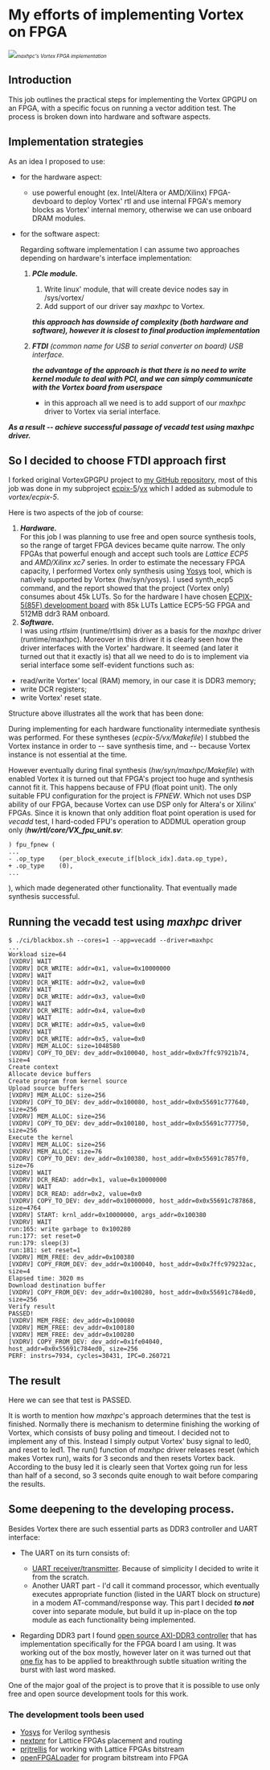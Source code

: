 # My efforts of implementing Vortex on FPGA

[![](maxhpc1.png)](maxhpc1.png)*<small><small>maxhpc's Vortex FPGA implementation</small></small>*

## Introduction
This job outlines the practical steps for implementing the Vortex GPGPU on an FPGA, with a specific focus on running a vector addition test. The process is broken down into hardware and software aspects.

## Implementation strategies

As an idea I proposed to use:

- for the hardware aspect:
  - use powerful enought (ex. Intel/Altera or AMD/Xilinx) FPGA-devboard to deploy Vortex' rtl and use internal FPGA's memory blocks as Vortex' internal memory, otherwise we can use onboard DRAM modules.
- for the software aspect:

  Regarding software implementation I can assume two approaches depending on hardware's interface implementation:
  1. ***PCIe module.***
     1. Write linux' module, that will create device nodes say in /sys/vortex/<node names correlated to functions in utils.cpp and vortex.cpp>
     2. Add support of our driver say *maxhpc* to Vortex.

     ***this approach has downside of complexity (both hardware and software), however it is closest to final production implementation***
  2. ***FTDI*** *(common name for USB to serial converter on board) USB interface.*

     ***the advantage of the approach is that there is no need to write kernel module to deal with PCI, and we can simply communicate with the Vortex board from userspace***
     - in this approach all we need is to add support of our *maxhpc* driver to Vortex via serial interface.

***As a result -- achieve successful passage of vecadd test using maxhpc driver.***

## So I decided to choose FTDI approach first

I forked original VortexGPGPU project to [my GitHub repository](https://github.com/maxhpc/vortex), most of this job was done in my subproject [ecpix-5](https://github.com/maxhpc/ecpix-5)/[vx](https://github.com/maxhpc/ecpix-5/tree/master/vx) which I added as submodule to *vortex/ecpix-5*.

Here is two aspects of the job of course:

1. ***Hardware.***  
For this job I was planning to use free and open source synthesis tools, so the range of target FPGA devices became quite narrow. The only FPGAs that powerful enough and accept such tools are *Lattice ECP5* and *AMD/Xilinx xc7* series. In order to estimate the necessary FPGA capacity, I performed Vortex only synthesis using [Yosys](https://yosyshq.net/yosys) tool, which is natively supported by Vortex (hw/syn/yosys). I used synth_ecp5 command, and the report showed that the project (Vortex only) consumes about 45k LUTs. So for the hardware I have chosen [ECPIX-5(85F) development board](http://docs.lambdaconcept.com/ecpix-5) with 85k LUTs Lattice ECP5-5G FPGA and 512MB ddr3 RAM onboard.
2. ***Software.***  
I was using *rtlsim* (runtime/rtlsim) driver as a basis for the *maxhpc* driver (runtime/maxhpc). Moreover in this driver it is clearly seen how the driver interfaces with the Vortex' hardware. It seemed (and later it turned out that it exactly is) that all we need to do is to implement via serial interface some self-evident functions such as:
  - read/write Vortex' local (RAM) memory, in our case it is DDR3 memory;
  - write DCR registers;
  - write Vortex' reset state.

Structure above illustrates all the work that has been done:

During implementing for each hardware functionality intermediate synthesis was performed. For these syntheses (*ecpix-5/vx/Makefile*) I stubbed the Vortex instance in order to -- save synthesis time, and -- because Vortex instance is not essential at the time.

However eventually during final synthesis (*hw/syn/maxhpc/Makefile*) with enabled Vortex it is turned out that FPGA's project too huge and synthesis cannot fit it. This happens because of FPU (float point unit). The only suitable FPU configuration for the project is *FPNEW*. Which not uses DSP ability of our FPGA, because Vortex can use DSP only for Altera's or Xilinx' FPGAs. Since it is known that only addition float point operation is used for *vecadd* test, I hard-coded FPU's operation to ADDMUL operation group only (***hw/rtl/core/VX_fpu_unit.sv***:
```
) fpu_fpnew (
...
- .op_type    (per_block_execute_if[block_idx].data.op_type),
+ .op_type    (0),
...
```

), which made degenerated other functionality. That eventually made synthesis successful.

## Running the **vecadd** test using *maxhpc* driver
```
$ ./ci/blackbox.sh --cores=1 --app=vecadd --driver=maxhpc
...
Workload size=64
[VXDRV] WAIT
[VXDRV] DCR_WRITE: addr=0x1, value=0x10000000
[VXDRV] WAIT
[VXDRV] DCR_WRITE: addr=0x2, value=0x0
[VXDRV] WAIT
[VXDRV] DCR_WRITE: addr=0x3, value=0x0
[VXDRV] WAIT
[VXDRV] DCR_WRITE: addr=0x4, value=0x0
[VXDRV] WAIT
[VXDRV] DCR_WRITE: addr=0x5, value=0x0
[VXDRV] WAIT
[VXDRV] DCR_WRITE: addr=0x5, value=0x0
[VXDRV] MEM_ALLOC: size=1048580
[VXDRV] COPY_TO_DEV: dev_addr=0x100040, host_addr=0x0x7ffc97921b74, size=4
Create context
Allocate device buffers
Create program from kernel source
Upload source buffers
[VXDRV] MEM_ALLOC: size=256
[VXDRV] COPY_TO_DEV: dev_addr=0x100080, host_addr=0x0x55691c777640, size=256
[VXDRV] MEM_ALLOC: size=256
[VXDRV] COPY_TO_DEV: dev_addr=0x100180, host_addr=0x0x55691c777750, size=256
Execute the kernel
[VXDRV] MEM_ALLOC: size=256
[VXDRV] MEM_ALLOC: size=76
[VXDRV] COPY_TO_DEV: dev_addr=0x100380, host_addr=0x0x55691c7857f0, size=76
[VXDRV] WAIT
[VXDRV] DCR_READ: addr=0x1, value=0x10000000
[VXDRV] WAIT
[VXDRV] DCR_READ: addr=0x2, value=0x0
[VXDRV] COPY_TO_DEV: dev_addr=0x10000000, host_addr=0x0x55691c787868, size=4764
[VXDRV] START: krnl_addr=0x10000000, args_addr=0x100380
[VXDRV] WAIT
run:165: write garbage to 0x100280
run:177: set reset=0
run:179: sleep(3)
run:181: set reset=1
[VXDRV] MEM_FREE: dev_addr=0x100380
[VXDRV] COPY_FROM_DEV: dev_addr=0x100040, host_addr=0x0x7ffc979232ac, size=4
Elapsed time: 3020 ms
Download destination buffer
[VXDRV] COPY_FROM_DEV: dev_addr=0x100280, host_addr=0x0x55691c784ed0, size=256
Verify result
PASSED!
[VXDRV] MEM_FREE: dev_addr=0x100080
[VXDRV] MEM_FREE: dev_addr=0x100180
[VXDRV] MEM_FREE: dev_addr=0x100280
[VXDRV] COPY_FROM_DEV: dev_addr=0x1fe04040, host_addr=0x0x55691c784ed0, size=256
PERF: instrs=7934, cycles=30431, IPC=0.260721
```

## The result
Here we can see that test is PASSED.

It is worth to mention how *maxhpc*'s approach determines that the test is finished. Normally there is mechanism to determine finishing the working of Vortex, which consists of busy poling and timeout. I decided not to implement any of this. Instead I simply output Vortex' busy signal to led0, and reset to led1. The run() function of *maxhpc* driver releases reset (which makes Vortex run), waits for 3 seconds and then resets Vortex back. According to the busy led it is clearly seen that Vortex going run for less than half of a second, so 3 seconds quite enough to wait before comparing the results.

## Some deepening to the developing process.

Besides Vortex there are such essential parts as DDR3 controller and UART interface:

- The UART on its turn consists of:
  - [UART receiver/transmitter](https://github.com/maxhpc/ecpix-5/tree/master/libs/uart). Because of simplicity I decided to write it from the scratch.
  - Another UART part - I'd call it command processor, which eventually executes appropriate function (listed in the UART block on structure) in a modem AT-command/response way. This part I decided ***to not*** cover into separate module, but build it up in-place on the top module as each functionality being implemented.

- Regarding DDR3 part I found [open source AXI-DDR3 controller](https://github.com/ultraembedded/core_ddr3_controller) that has implementation specifically for the FPGA board I am using. It was working out of the box mostly, however later on it was turned out that [one fix](https://github.com/maxhpc/core_ddr3_controller/commit/27a5dde925b5fd71d3a6084ee5b6c44242535f85) has to be applied to breakthrough subtle situation writing the burst with last word masked.

One of the major goal of the project is to prove that it is possible to use only free and open source development tools for this work.

### The development tools been used

- [Yosys](https://yosyshq.net/yosys) for Verilog synthesis
- [nextpnr](https://github.com/YosysHQ/nextpnr) for Lattice FPGAs placement and routing
- [prjtrellis](https://github.com/YosysHQ/prjtrellis) for working with Lattice FPGAs bitstream
- [openFPGALoader](https://github.com/trabucayre/openFPGALoader) for program bitstream into FPGA

<!---
vim: spell spelllang=ru,en
vim: foldenable foldmethod=indent shiftwidth=1 foldlevel=0
-->
